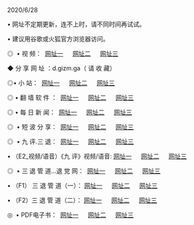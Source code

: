 <p>2020/6/28
<p>• 网址不定期更新，连不上时，请不同时间再试试。
<p>• 建议用谷歌或火狐官方浏览器访问。
<p>◎  • 视 频： 
<a href="http://dcz.shirokuriwaki.com/" target="_blank">网址一</a> 　 
<a href="http://dsz.shirokuriwaki.com/" target="_blank">网址二</a> 　 
<a href="http://doz.shirokuriwaki.com/b.html" target="_blank">网址三</a>
<p>◆ 分 享 网 址 ：d.gizm.ga（ 请 收 藏） </p>

<p>◎•  小 站：  
<a href="http://dcz.shirokuriwaki.com/f.html" target="_blank">网址一</a> 　 
<a href="http://dsz.shirokuriwaki.com/h.html" target="_blank">网址二</a> 　 
<a href="http://doz.shirokuriwaki.com/k/" target="_blank">网址三</a></p><p>

<p>◎  • 翻 墙 软 件 ：  
<a href="http://dcz.shirokuriwaki.com/ff/" target="_blank">网址一</a> 　 
<a href="http://dsz.shirokuriwaki.com/s/read/a1_nd.html" target="_blank">网址二</a> 　 
<a href="http://doz.shirokuriwaki.com/ff/index.html" target="_blank">网址三</a></p>
<p>◎  • 每 日 新 闻：  
<a href="http://dcz.shirokuriwaki.com/day/" target="_blank">网址一</a> 　 
<a href="http://dsz.shirokuriwaki.com/day/" target="_blank">网址二</a> 　 
<a href="http://doz.shirokuriwaki.com/day/index.html" target="_blank">网址三</a></p>
<p>◎   • 短 波 分 享：  
<a href="http://dcz.shirokuriwaki.com/h/" target="_blank">网址一</a> 　 
<a href="http://dsz.shirokuriwaki.com/h/" target="_blank">网址二</a> 　 
<a href="http://doz.shirokuriwaki.com/h/index.html" target="_blank">网址三</a></p>
<p>◎   • 九 评.三 退：  
<a href="http://dcz.shirokuriwaki.com/t/" target="_blank">网址一</a> 　 
<a href="http://dsz.shirokuriwaki.com/v2/index.html" target="_blank">网址二</a> 　 
<a href="http://doz.shirokuriwaki.com/tt/index.html" target="_blank">网址三</a> 　</p>
<p>  • （E2_视频/语音）《九 评》视频/语音: 
<a href="http://dcz.shirokuriwaki.com/7738.html" target="_blank">网址一</a> 　 
<a href="http://dsz.shirokuriwaki.com/7614.html" target="_blank">网址二</a> 　 
<a href="http://doz.shirokuriwaki.com/7633.html" target="_blank">网址三</a></p>
<p>◎   • 三 退 管 道...退 党 网：  
<a href="http://dcz.shirokuriwaki.com/go/td1.html" target="_blank">网址一</a> 　 
<a href="http://dsz.shirokuriwaki.com/go/td2.html" target="_blank">网址二</a> 　 
<a href="http://doz.shirokuriwaki.com/go/td3.html" target="_blank">网址三</a></p>
<p>  • （F1） 三 退 管 道（一）： 
<a href="http://dcz.shirokuriwaki.com/dd/" target="_blank">网址一</a> 　 
<a href="http://dsz.shirokuriwaki.com/s/read/a1_tdx.html" target="_blank">网址二</a> 　 
<a href="http://doz.shirokuriwaki.com/dd/" target="_blank">网址三</a></p>
<p>  • （F2）三 退 管 道（二）： 
<a href="http://dsz.shirokuriwaki.com/d/" target="_blank">网址一</a> 　 
<a href="http://dcz.shirokuriwaki.com/d/index.html" target="_blank">网址二</a> 　 
<a href="http://doz.shirokuriwaki.com/d/" target="_blank">网址三</a></p>
<p>◎   • PDF电子书：  
<a href="http://dcz.shirokuriwaki.com/p/" target="_blank">网址一</a> 　 
<a href="http://dsz.shirokuriwaki.com/p/index.html" target="_blank">网址二</a> 　 
<a href="http://doz.shirokuriwaki.com/p/" target="_blank">网址三</a></p>

